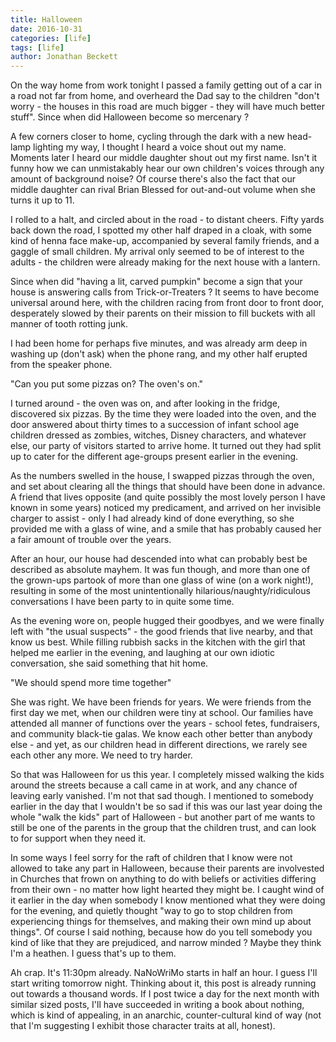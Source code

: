 ```yaml
---
title: Halloween
date: 2016-10-31
categories: [life]
tags: [life]
author: Jonathan Beckett
---
```


On the way home from work tonight I passed a family getting out of a car in a road not far from home, and overheard the Dad say to the children "don't worry - the houses in this road are much bigger - they will have much better stuff". Since when did Halloween become so mercenary ?

A few corners closer to home, cycling through the dark with a new head-lamp lighting my way, I thought I heard a voice shout out my name. Moments later I heard our middle daughter shout out my first name. Isn't it funny how we can unmistakably hear our own children's voices through any amount of background noise? Of course there's also the fact that our middle daughter can rival Brian Blessed for out-and-out volume when she turns it up to 11.

I rolled to a halt, and circled about in the road - to distant cheers. Fifty yards back down the road, I spotted my other half draped in a cloak, with some kind of henna face make-up, accompanied by several family friends, and a gaggle of small children. My arrival only seemed to be of interest to the adults - the children were already making for the next house with a lantern.

Since when did "having a lit, carved pumpkin" become a sign that your house is answering calls from Trick-or-Treaters ? It seems to have become universal around here, with the children racing from front door to front door, desperately slowed by their parents on their mission to fill buckets with all manner of tooth rotting junk.

I had been home for perhaps five minutes, and was already arm deep in washing up (don't ask) when the phone rang, and my other half erupted from the speaker phone.

"Can you put some pizzas on? The oven's on."

I turned around - the oven was on, and after looking in the fridge, discovered six pizzas. By the time they were loaded into the oven, and the door answered about thirty times to a succession of infant school age children dressed as zombies, witches, Disney characters, and whatever else, our party of visitors started to arrive home. It turned out they had split up to cater for the different age-groups present earlier in the evening.

As the numbers swelled in the house, I swapped pizzas through the oven, and set about clearing all the things that should have been done in advance. A friend that lives opposite (and quite possibly the most lovely person I have known in some years) noticed my predicament, and arrived on her invisible charger to assist - only I had already kind of done everything, so she provided me with a glass of wine, and a smile that has probably caused her a fair amount of trouble over the years.

After an hour, our house had descended into what can probably best be described as absolute mayhem. It was fun though, and more than one of the grown-ups partook of more than one glass of wine (on a work night!), resulting in some of the most unintentionally hilarious/naughty/ridiculous conversations I have been party to in quite some time.

As the evening wore on, people hugged their goodbyes, and we were finally left with "the usual suspects" - the good friends that live nearby, and that know us best. While filling rubbish sacks in the kitchen with the girl that helped me earlier in the evening, and laughing at our own idiotic conversation, she said something that hit home.

"We should spend more time together"

She was right. We have been friends for years. We were friends from the first day we met, when our children were tiny at school. Our families have attended all manner of functions over the years - school fetes, fundraisers, and community black-tie galas. We know each other better than anybody else - and yet, as our children head in different directions, we rarely see each other any more. We need to try harder.

So that was Halloween for us this year. I completely missed walking the kids around the streets because a call came in at work, and any chance of leaving early vanished. I'm not that sad though. I mentioned to somebody earlier in the day that I wouldn't be so sad if this was our last year doing the whole "walk the kids" part of Halloween - but another part of me wants to still be one of the parents in the group that the children trust, and can look to for support when they need it.

In some ways I feel sorry for the raft of children that I know were not allowed to take any part in Halloween, because their parents are involvested in Churches that frown on anything to do with beliefs or activities differing from their own - no matter how light hearted they might be. I caught wind of it earlier in the day when somebody I know mentioned what they were doing for the evening, and quietly thought "way to go to stop children from experiencing things for themselves, and making their own mind up about things". Of course I said nothing, because how do you tell somebody you kind of like that they are prejudiced, and narrow minded ? Maybe they think I'm a heathen. I guess that's up to them.

Ah crap. It's 11:30pm already. NaNoWriMo starts in half an hour. I guess I'll start writing tomorrow night. Thinking about it, this post is already running out towards a thousand words. If I post twice a day for the next month with similar sized posts, I'll have succeeded in writing a book about nothing, which is kind of appealing, in an anarchic, counter-cultural kind of way (not that I'm suggesting I exhibit those character traits at all, honest).